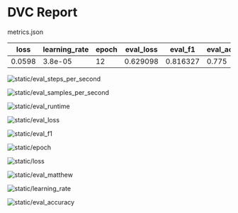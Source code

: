 # DVC Report

metrics.json

|   loss |   learning_rate |   epoch |   eval_loss |   eval_f1 |   eval_accuracy |   eval_matthew |   eval_runtime |   eval_samples_per_second |   eval_steps_per_second |   step |
|--------|-----------------|---------|-------------|-----------|-----------------|----------------|----------------|---------------------------|-------------------------|--------|
| 0.0598 |         3.8e-05 |      12 |    0.629098 |  0.816327 |           0.775 |       0.615882 |         3.2323 |                     24.75 |                   0.619 |      5 |

![static/eval_steps_per_second](static/eval_steps_per_second.png)

![static/eval_samples_per_second](static/eval_samples_per_second.png)

![static/eval_runtime](static/eval_runtime.png)

![static/eval_loss](static/eval_loss.png)

![static/eval_f1](static/eval_f1.png)

![static/epoch](static/epoch.png)

![static/loss](static/loss.png)

![static/eval_matthew](static/eval_matthew.png)

![static/learning_rate](static/learning_rate.png)

![static/eval_accuracy](static/eval_accuracy.png)
